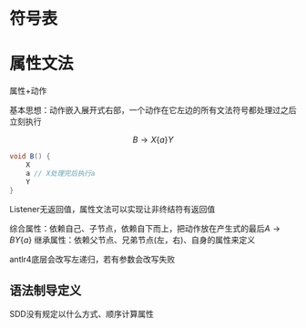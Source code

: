 
# 符号表


# 属性文法

属性+动作

基本思想：动作嵌入展开式右部，一个动作在它左边的所有文法符号都处理过之后立刻执行


$$
B\rightarrow X\{a\}Y
$$

```java
void B() {
	X
	a // X处理完后执行a
	Y
}
```

Listener无返回值，属性文法可以实现让非终结符有返回值


综合属性：依赖自己、子节点，依赖自下而上，把动作放在产生式的最后$A\rightarrow BY\{a\}$
继承属性：依赖父节点、兄弟节点(左，右)、自身的属性来定义

antlr4底层会改写左递归，若有参数会改写失败

## 语法制导定义

SDD没有规定以什么方式、顺序计算属性

